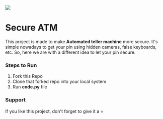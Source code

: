 ![](https://static.vecteezy.com/system/resources/previews/001/233/723/non_2x/cartoon-positive-people-standing-in-queue-at-atm-vector.jpg)
# Secure ATM
This project is made to make **Automated teller machine** more secure. It's simple nowadays to get your pin using hidden cameras, false keyboards, etc. So, here we are with a different idea to let your pin secure.

### Steps to Run
1. Fork this Repo
2. Clone that forked repo into your local system
3. Run **code.py** file

### Support
If you like this project, don't forget to give it a ⭐
